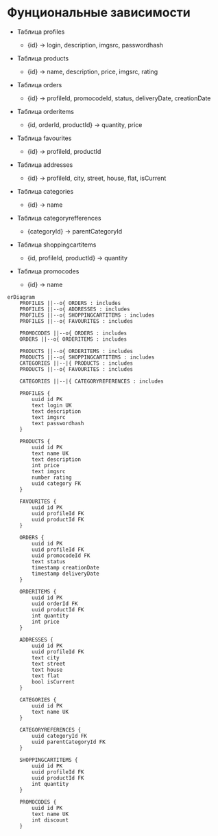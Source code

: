 # Фунциональные зависимости
- Таблица profiles
   - {id} -> login, description, imgsrc, passwordhash

- Таблица products
    - {id} -> name, description, price, imgsrc, rating

- Таблица orders
    - {id} ->  profileId, promocodeId, status, deliveryDate, creationDate

- Таблица orderitems
    - {id, orderId, productId} -> quantity, price

- Таблица favourites
    - {id} -> profileId, productId 

- Таблица addresses
    - {id} -> profileId, city, street, house, flat, isCurrent

- Таблица categories
    - {id} -> name

- Таблица categoryrefferences
    - {categoryId} -> parentCategoryId

- Таблица shoppingcartitems
    - {id, profileId, productId} ->  quantity

- Таблица promocodes
    - {id} -> name

```mermaid
erDiagram
    PROFILES ||--o{ ORDERS : includes
    PROFILES ||--o{ ADDRESSES : includes
    PROFILES ||--o{ SHOPPINGCARTITEMS : includes
    PROFILES ||--o{ FAVOURITES : includes
    
    PROMOCODES ||--o{ ORDERS : includes
    ORDERS ||--o{ ORDERITEMS : includes

    PRODUCTS ||--o{ ORDERITEMS : includes
    PRODUCTS ||--o{ SHOPPINGCARTITEMS : includes
    CATEGORIES ||--|{ PRODUCTS : includes
    PRODUCTS ||--o{ FAVOURITES : includes

    CATEGORIES ||--|{ CATEGORYREFERENCES : includes

    PROFILES {
        uuid id PK
        text login UK
        text description
        text imgsrc
        text passwordhash
    }
    
    PRODUCTS {
        uuid id PK
        text name UK
        text description
        int price
        text imgsrc
        number rating
        uuid category FK
    }

    FAVOURITES {
        uuid id PK
        uuid profileId FK
        uuid productId FK
    }

    ORDERS {
        uuid id PK
        uuid profileId FK
        uuid promocodeId FK
        text status
        timestamp creationDate
        timestamp deliveryDate
    }

    ORDERITEMS {
        uuid id PK
        uuid orderId FK
        uuid productId FK
        int quantity
        int price
    }

    ADDRESSES {
        uuid id PK
        uuid profileId FK
        text city
        text street
        text house
        text flat
        bool isCurrent
    }

    CATEGORIES {
        uuid id PK
        text name UK
    }

    CATEGORYREFERENCES {
        uuid categoryId FK
        uuid parentCategoryId FK
    }

    SHOPPINGCARTITEMS {
        uuid id PK
        uuid profileId FK
        uuid productId FK
        int quantity
    }

    PROMOCODES {
        uuid id PK
        text name UK
        int discount
    }

```
